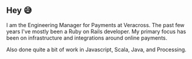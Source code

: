 ## Hey 😅

I am the Engineering Manager for Payments at Veracross. The past few years I've mostly been a Ruby on Rails developer. My primary focus has been on infrastructure and integrations around online payments. 

Also done quite a bit of work in Javascript, Scala, Java, and Processing.
